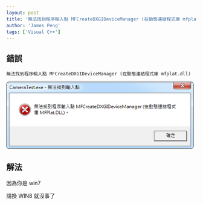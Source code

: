 ```yaml
---
layout: post
title: '無法找到程序輸入點 MFCreateDXGIDeviceManager (在動態連結程式庫 mfplat.dll)'
author: 'James Peng'
tags: ['Visual C++']
---
```


## 錯誤 ##

    無法找到程序輸入點 MFCreateDXGIDeviceManager (在動態連結程式庫 mfplat.dll)

![](..\images\2014-03-25-MFC_MFCreateDXGIDeviceManager\JxEd9HB.png)

## 解法 ##

因為你是 win7

請換 WIN8 就沒事了
